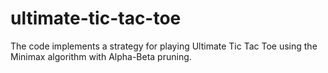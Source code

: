 # ultimate-tic-tac-toe
The code implements a strategy for playing Ultimate Tic Tac Toe using the Minimax algorithm with Alpha-Beta pruning.
